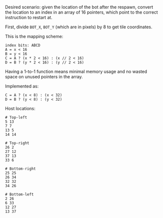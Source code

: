 Desired scenario: given the location of the bot after the respawn, convert
the location to an index in an array of 16 pointers, which point to the
correct instruction to restart at.

First, divide `BOT_X`, `BOT_Y` (which are in pixels) by 8 to get tile
coordinates.

This is the mapping scheme:

	index bits: ABCD
	A = x < 16
	B = y < 16
	C = A ? (x * 2 < 16) : (x // 2 < 16)
	D = B ? (y * 2 < 16) : (y // 2 < 16)

Having a 1-to-1 function means minimal memory usage and no wasted space on
unused pointers in the array.

Implemented as:

	C = A ? (x < 8) : (x < 32)
	D = B ? (y < 8) : (y < 32)

Host locations:

	# Top-left
	5 13
	7 7
	13 5
	14 14

	# Top-right
	26 2
	27 12
	37 13
	33 6

	# Bottom-right
	25 25
	26 34
	32 32
	34 26

	# Bottom-left
	2 26
	6 33
	12 27
	13 37
